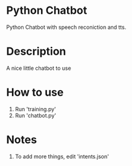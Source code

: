 # Python Chatbot
Python Chatbot with speech reconiction and tts.

# Description
  A nice little chatbot to use

# How to use
  1. Run 'training.py'
  2. Run 'chatbot.py'
   
# Notes
   1. To add more things, edit 'intents.json'
